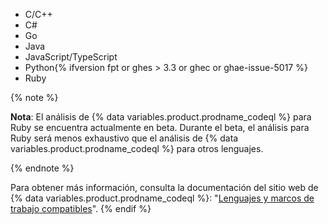 <!-- If you update the list of supported languages for CodeQL, update docs-internal/content/get-started/learning-about-github/github-language-support.md to reflect the changes. -->
- C/C++
- C#
- Go
- Java
- JavaScript/TypeScript
- Python{% ifversion fpt or ghes > 3.3 or ghec or ghae-issue-5017 %}
- Ruby

{% note %}

**Nota**: El análisis de {% data variables.product.prodname_codeql %} para Ruby se encuentra actualmente en beta. Durante el beta, el análisis para Ruby será menos exhaustivo que el análisis de {% data variables.product.prodname_codeql %} para otros lenguajes.

{% endnote %}

Para obtener más información, consulta la documentación del sitio web de {% data variables.product.prodname_codeql %}: "[Lenguajes y marcos de trabajo compatibles](https://codeql.github.com/docs/codeql-overview/supported-languages-and-frameworks/)".
{% endif %}
